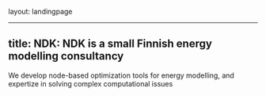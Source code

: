 layout: landingpage

---
title: NDK: NDK is a small Finnish energy modelling consultancy 
---

We develop node-based optimization tools for energy modelling, and expertize in solving complex computational issues

